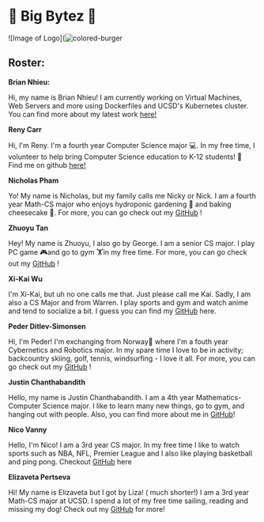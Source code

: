 [//]: # (Your team page should have the team name, brand, any values you think are important, and a roster of all the team members.  The roster should provide a brief overview of each member with a link to their personal Github page.  The team page can include humor or whatever culture makes sense to your team, but keep it reasonable as it may be shown to others. )
[//]: # (Team Name)
# 🍔 Big Bytez 🍔

![Image of Logo](![colored-burger](https://user-images.githubusercontent.com/59597109/137267516-a847c465-35ea-46d4-8288-6b7453c10bcb.png)


[//]: # (Brand)

[//]: # (Values you think are important)
[//]: # (roster- this should provide a bried overview of each memeber and a link to their personal github page.)

## Roster:

**Brian Nhieu:**

Hi, my name is Brian Nhieu! I am currently working on Virtual Machines, Web Servers and more using Dockerfiles and UCSD's Kubernetes cluster. You can find more about 
my latest work [here!](https://github.com/nhieubrian)

**Reny Carr**

Hi, I'm Reny. I'm a fourth year Computer Science major 💻. In my free time, I volunteer to help bring Computer Science education to K-12 students! 🏫 Find me on github [here!](https://github.com/renaissancejlc)

**Nicholas Pham**

Yo! My name is Nicholas, but my family calls me Nicky or Nick. I am a fourth year Math-CS major who enjoys hydroponic gardening 🌱 and baking cheesecake 🎂. For more, you can go check out my [GitHub](https://github.com/nlpham) !

**Zhuoyu Tan**

Hey! My name is Zhuoyu, I also go by George. I am a senior CS major. I play PC game 🎮and go to gym 🏋️in my free time. For more, you can go check out my [GitHub](georgetanUCSD) !

**Xi-Kai Wu**

I'm Xi-Kai, but uh no one calls me that.  Just please call me Kai.  Sadly, I am also a CS Major and from Warren. I play sports and gym and watch anime and tend to socialize a bit.  I guess you can find my [GitHub](https://github.com/skaiwu) here.

**Peder Ditlev-Simonsen**

Hi, I'm Peder! I'm exchanging from Norway🎅 where I'm a fouth year Cybernetics and Robotics major. In my spare time I love to be in activity; backcountry skiing, golf, tennis, windsurfing - I love it all. For more, you can go check out my [GitHub](https://github.com/PederDDS/This-is-me/blob/newBranch/index.md) !

**Justin Chanthabandith**

Hello, my name is Justin Chanthabandith. I am a 4th year Mathematics-Computer Science major. I like to learn many new things, go to gym, and hanging out with people. Also, you can find more about me in [GitHub](https://github.com/thejustinrock)!

**Nico Vanny**

Hello, I'm Nico! I am a 3rd year CS major. In my free time I like to watch sports such as NBA, NFL, Premier League and I also like playing basketball and ping pong.  Checkout [GitHub](https://github.com/nvanny) here

**Elizaveta Pertseva** 

Hi! My name is Elizaveta but I got by Liza! ( much shorter!) I am a 3rd year Math-CS major at UCSD. I spend a lot of my free time sailing, reading and missing my dog! Check out my [GitHub](https://github.com/limpa105) for more!


